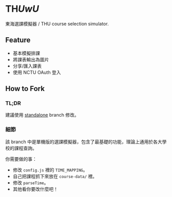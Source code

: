 # TH*UwU*
東海選課模擬器 / THU course selection simulator.

## Feature
- 基本模擬排課
- 將課表輸出為圖片
- 分享/匯入課表
- 使用 NCTU OAuth 登入

## How to Fork

### TL;DR
建議使用 [standalone](https://github.com/splitline/NCTUwU/tree/standalone) branch 修改。

### 細節
該 branch 中是單機版的選課模擬器，包含了最基礎的功能，理論上通用於各大學校的課程查詢。

你需要做的事：
- 修改 `config.js` 裡的 `TIME_MAPPING`。
- 自己把課程抓下來放在 `course-data/` 裡。
- 修改 `parseTime`。
- 其他看你要改什麼吧！


